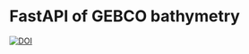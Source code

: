 # FastAPI of GEBCO bathymetry

[![DOI](https://zenodo.org/badge/569195036.svg)](https://zenodo.org/badge/latestdoi/569195036)
